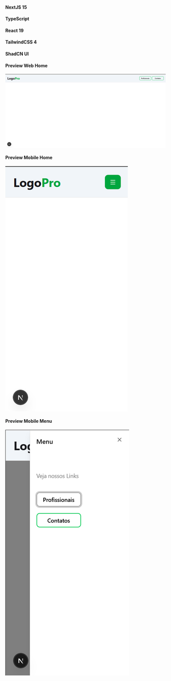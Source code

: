 #### NextJS 15
#### TypeScript
#### React 19
#### TailwindCSS 4
#### ShadCN UI

#### Preview Web Home
<img src="./preview/web-home.png" alt="">

#### Preview Mobile Home
<img src="./preview/mobile-home.png" alt="">

#### Preview Mobile Menu
<img src="./preview/mobile-menu.png" alt="">